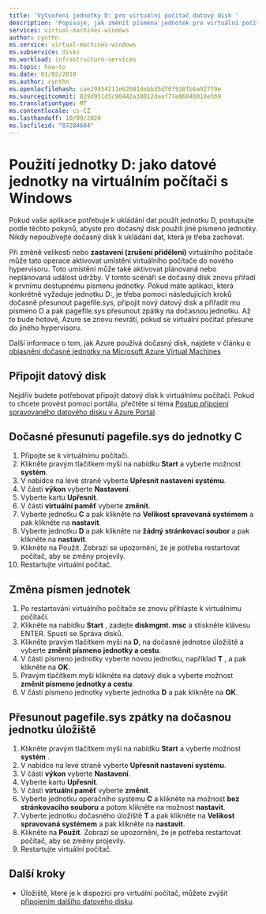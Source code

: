 ```yaml
---
title: 'Vytvoření jednotky D: pro virtuální počítač datový disk '
description: 'Popisuje, jak změnit písmena jednotek pro virtuální počítač s Windows, abyste mohli použít jednotku D: jako datovou jednotku.'
services: virtual-machines-windows
author: cynthn
ms.service: virtual-machines-windows
ms.subservice: disks
ms.workload: infrastructure-services
ms.topic: how-to
ms.date: 01/02/2018
ms.author: cynthn
ms.openlocfilehash: cae29954211e62601debb35d76f938fb6a92779e
ms.sourcegitcommit: 829d951d5c90442a38012daaf77e86046018e5b9
ms.translationtype: MT
ms.contentlocale: cs-CZ
ms.lasthandoff: 10/09/2020
ms.locfileid: "87284604"
---
```

# <a name="use-the-d-drive-as-a-data-drive-on-a-windows-vm"></a>Použití jednotky D: jako datové jednotky na virtuálním počítači s Windows
Pokud vaše aplikace potřebuje k ukládání dat použít jednotku D, postupujte podle těchto pokynů, abyste pro dočasný disk použili jiné písmeno jednotky. Nikdy nepoužívejte dočasný disk k ukládání dat, která je třeba zachovat.

Při změně velikosti nebo **zastavení (zrušení přidělení)** virtuálního počítače může tato operace aktivovat umístění virtuálního počítače do nového hypervisoru. Toto umístění může také aktivovat plánovaná nebo neplánovaná událost údržby. V tomto scénáři se dočasný disk znovu přiřadí k prvnímu dostupnému písmenu jednotky. Pokud máte aplikaci, která konkrétně vyžaduje jednotku D:, je třeba pomocí následujících kroků dočasně přesunout pagefile.sys, připojit nový datový disk a přiřadit mu písmeno D a pak pagefile.sys přesunout zpátky na dočasnou jednotku. Až to bude hotové, Azure se znovu nevrátí, pokud se virtuální počítač přesune do jiného hypervisoru.

Další informace o tom, jak Azure používá dočasný disk, najdete v článku o [objasnění dočasné jednotky na Microsoft Azure Virtual Machines](/archive/blogs/mast/understanding-the-temporary-drive-on-windows-azure-virtual-machines)

## <a name="attach-the-data-disk"></a>Připojit datový disk
Nejdřív budete potřebovat připojit datový disk k virtuálnímu počítači. Pokud to chcete provést pomocí portálu, přečtěte si téma [Postup připojení spravovaného datového disku v Azure Portal](attach-managed-disk-portal.md).

## <a name="temporarily-move-pagefilesys-to-c-drive"></a>Dočasné přesunutí pagefile.sys do jednotky C
1. Připojte se k virtuálnímu počítači. 
2. Klikněte pravým tlačítkem myši na nabídku **Start** a vyberte možnost **systém**.
3. V nabídce na levé straně vyberte **Upřesnit nastavení systému**.
4. V části **výkon** vyberte **Nastavení**.
5. Vyberte kartu **Upřesnit**.
6. V části **virtuální paměť** vyberte **změnit**.
7. Vyberte jednotku **C** a pak klikněte na **Velikost spravovaná systémem** a pak klikněte na **nastavit**.
8. Vyberte jednotku **D** a pak klikněte na **žádný stránkovací soubor** a pak klikněte na **nastavit**.
9. Klikněte na Použít. Zobrazí se upozornění, že je potřeba restartovat počítač, aby se změny projevily.
10. Restartujte virtuální počítač.

## <a name="change-the-drive-letters"></a>Změna písmen jednotek
1. Po restartování virtuálního počítače se znovu přihlaste k virtuálnímu počítači.
2. Klikněte na nabídku **Start** , zadejte **diskmgmt. msc** a stiskněte klávesu ENTER. Spustí se Správa disků.
3. Klikněte pravým tlačítkem myši na **D**, na dočasné jednotce úložiště a vyberte **změnit písmeno jednotky a cestu**.
4. V části písmeno jednotky vyberte novou jednotku, například **T** , a pak klikněte na **OK**. 
5. Pravým tlačítkem myši klikněte na datový disk a vyberte možnost **změnit písmeno jednotky a cestu**.
6. V části písmeno jednotky vyberte jednotka **D** a pak klikněte na **OK**. 

## <a name="move-pagefilesys-back-to-the-temporary-storage-drive"></a>Přesunout pagefile.sys zpátky na dočasnou jednotku úložiště
1. Klikněte pravým tlačítkem myši na nabídku **Start** a vyberte možnost **systém** .
2. V nabídce na levé straně vyberte **Upřesnit nastavení systému**.
3. V části **výkon** vyberte **Nastavení**.
4. Vyberte kartu **Upřesnit**.
5. V části **virtuální paměť** vyberte **změnit**.
6. Vyberte jednotku operačního systému **C** a klikněte na možnost **bez stránkovacího souboru** a potom klikněte na možnost **nastavit**.
7. Vyberte jednotku dočasného úložiště **T** a pak klikněte na **Velikost spravovaná systémem** a pak klikněte na **nastavit**.
8. Klikněte na **Použít**. Zobrazí se upozornění, že je potřeba restartovat počítač, aby se změny projevily.
9. Restartujte virtuální počítač.

## <a name="next-steps"></a>Další kroky
* Úložiště, které je k dispozici pro virtuální počítač, můžete zvýšit [připojením dalšího datového disku](attach-managed-disk-portal.md).
